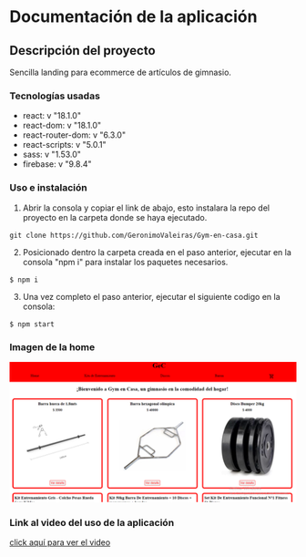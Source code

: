 # Documentación de la aplicación

## Descripción del proyecto

Sencilla landing para ecommerce de artículos de gimnasio.

### Tecnologías usadas

* react: v "18.1.0"
* react-dom: v "18.1.0"
* react-router-dom: v "6.3.0"
* react-scripts: v "5.0.1"
* sass: v "1.53.0"
* firebase: v "9.8.4"

### Uso e instalación

1. Abrir la consola y copiar el link de abajo, esto instalara la repo del proyecto en la carpeta donde se haya ejecutado.

```
git clone https://github.com/GeronimoValeiras/Gym-en-casa.git
```

2. Posicionado dentro la carpeta creada en el paso anterior, ejecutar en la consola "npm i" para instalar los paquetes necesarios.

````
$ npm i
````

3. Una vez completo el paso anterior, ejecutar el siguiente codigo en la consola:

````
$ npm start
````

### Imagen de la home

![Home](/src/img/Home.png "Home")

### Link al video del uso de la aplicación

[click aquí para ver el video](https://youtu.be/P4P_bfRJJzw)

